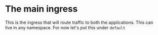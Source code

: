 # The main ingress

This is the ingress that will route traffic to both the applications.
This can live in any namespace. For now let's put this under `default`